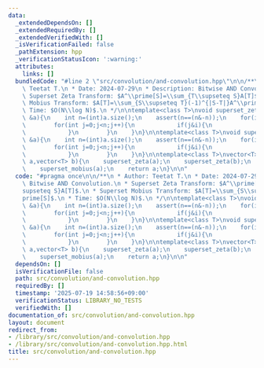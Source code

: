 ```yaml
---
data:
  _extendedDependsOn: []
  _extendedRequiredBy: []
  _extendedVerifiedWith: []
  _isVerificationFailed: false
  _pathExtension: hpp
  _verificationStatusIcon: ':warning:'
  attributes:
    links: []
  bundledCode: "#line 2 \"src/convolution/and-convolution.hpp\"\n\n/**\n * Author:\
    \ Teetat T.\n * Date: 2024-07-29\n * Description: Bitwise AND Convolution.\n *\
    \ Superset Zeta Transform: $A^\\prime[S]=\\sum_{T\\supseteq S}A[T]$.\n * Superset\
    \ Mobius Transform: $A[T]=\\sum_{S\\supseteq T}(-1)^{|S-T|}A^\\prime[S]$.\n *\
    \ Time: $O(N\\log N)$.\n */\n\ntemplate<class T>\nvoid superset_zeta(vector<T>\
    \ &a){\n    int n=(int)a.size();\n    assert(n==(n&-n));\n    for(int i=1;i<n;i<<=1){\n\
    \        for(int j=0;j<n;j++){\n            if(j&i){\n                a[j^i]+=a[j];\n\
    \            }\n        }\n    }\n}\n\ntemplate<class T>\nvoid superset_mobius(vector<T>\
    \ &a){\n    int n=(int)a.size();\n    assert(n==(n&-n));\n    for(int i=n;i>>=1;){\n\
    \        for(int j=0;j<n;j++){\n            if(j&i){\n                a[j^i]-=a[j];\n\
    \            }\n        }\n    }\n}\n\ntemplate<class T>\nvector<T> and_convolution(vector<T>\
    \ a,vector<T> b){\n    superset_zeta(a);\n    superset_zeta(b);\n    for(int i=0;i<(int)a.size();i++)a[i]*=b[i];\n\
    \    superset_mobius(a);\n    return a;\n}\n\n"
  code: "#pragma once\n\n/**\n * Author: Teetat T.\n * Date: 2024-07-29\n * Description:\
    \ Bitwise AND Convolution.\n * Superset Zeta Transform: $A^\\prime[S]=\\sum_{T\\\
    supseteq S}A[T]$.\n * Superset Mobius Transform: $A[T]=\\sum_{S\\supseteq T}(-1)^{|S-T|}A^\\\
    prime[S]$.\n * Time: $O(N\\log N)$.\n */\n\ntemplate<class T>\nvoid superset_zeta(vector<T>\
    \ &a){\n    int n=(int)a.size();\n    assert(n==(n&-n));\n    for(int i=1;i<n;i<<=1){\n\
    \        for(int j=0;j<n;j++){\n            if(j&i){\n                a[j^i]+=a[j];\n\
    \            }\n        }\n    }\n}\n\ntemplate<class T>\nvoid superset_mobius(vector<T>\
    \ &a){\n    int n=(int)a.size();\n    assert(n==(n&-n));\n    for(int i=n;i>>=1;){\n\
    \        for(int j=0;j<n;j++){\n            if(j&i){\n                a[j^i]-=a[j];\n\
    \            }\n        }\n    }\n}\n\ntemplate<class T>\nvector<T> and_convolution(vector<T>\
    \ a,vector<T> b){\n    superset_zeta(a);\n    superset_zeta(b);\n    for(int i=0;i<(int)a.size();i++)a[i]*=b[i];\n\
    \    superset_mobius(a);\n    return a;\n}\n\n"
  dependsOn: []
  isVerificationFile: false
  path: src/convolution/and-convolution.hpp
  requiredBy: []
  timestamp: '2025-07-19 14:58:56+09:00'
  verificationStatus: LIBRARY_NO_TESTS
  verifiedWith: []
documentation_of: src/convolution/and-convolution.hpp
layout: document
redirect_from:
- /library/src/convolution/and-convolution.hpp
- /library/src/convolution/and-convolution.hpp.html
title: src/convolution/and-convolution.hpp
---
```

